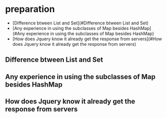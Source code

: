 # preparation

* [Difference btween List and Set](#Difference btween List and Set)
* [Any experience in using the subclasses of Map besides HashMap](#Any experience in using the subclasses of Map besides HashMap)
* [How does Jquery know it already get the response from servers](#How does Jquery know it already get the response from servers)






Difference btween List and Set
------






























Any experience in using the subclasses of Map besides HashMap
------------










How does Jquery know it already get the response from servers
------
